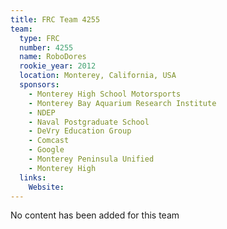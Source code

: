```yaml
---
title: FRC Team 4255
team:
  type: FRC
  number: 4255
  name: RoboDores
  rookie_year: 2012
  location: Monterey, California, USA
  sponsors:
    - Monterey High School Motorsports
    - Monterey Bay Aquarium Research Institute
    - NDEP
    - Naval Postgraduate School
    - DeVry Education Group
    - Comcast
    - Google
    - Monterey Peninsula Unified
    - Monterey High
  links:
    Website: 
---
```

No content has been added for this team